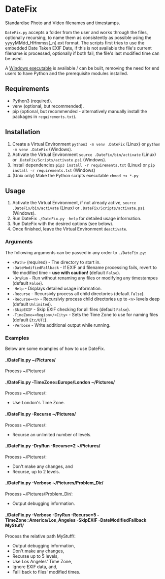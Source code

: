 # DateFix

Standardise Photo and Video filenames and timestamps.

`DateFix.py` accepts a folder from the user and works through the files, optionally recursing, to name them as
consistently as possible using the yyyyMMdd_HHmmss\[_n\].ext format. The scripts first tries to use the embedded Date
Taken EXIF Date, if this is not available the file's current filename is processed, optionally if both fail, the file's
last modified time can be used.

A [Windows executable](Windows.md) is available / can be built, removing the need for end users to have Python and the
prerequisite modules installed.

## Requirements

* Python3 (required).
* venv (optional, but recommended).
* pip (optional, but recommended - alternatively manually install the packages in `requirements.txt`).

## Installation

1. Create a Virtual Environment `python3 -m venv .DateFix` (Linux} or `python -m venv .DateFix` (Windows).
2. Activate the Virtual Environment `source .DateFix/bin/activate` (Linux) or `.DateFix/Scripts/activate.ps1` (Windows).
3. Install dependencies `pip3 install -r requirements.txt` (Linux) or `pip install -r requirements.txt` (Windows)
4. (Unix only) Make the Python scripts executable `chmod +x *.py`

## Usage

1. Activate the Virtual Environment, if not already active, `source .DateFix/bin/activate` (Linux) or
     `.DateFix/Scripts/activate.ps1` (Windows).
2. Run DateFix `./DateFix.py -help` for detailed usage information.
3. Run DateFix with the desired options (see below).
4. Once finished, leave the Virtual Environment `deactivate`.

### Arguments

The following arguments can be passed in any order to `./DateFix.py`:

* `<Path>` (required) - The directory to start in.
* `-DateModifiedFallback` - If EXIF and filename processing fails, revert to file modified time -
 **use with caution!** (default `False`).
* `-DryRun` - Run without renaming any files or modifying any timestampes (default `False`).
* `-Help` - Displays detailed usage information.
* `-Recurse` - Recursivly process all child directories (default `False`).
* `-Recurse=<n>` - Recursivly process child directories up to `<n>` levels deep (default `Unlimited`).
* `-SkipEXIF` - Skip EXIF checking for all files (default `False`).
* `-TimeZone=<Region>/<City>` - Sets the Time Zone to use for naming files (default `Etc/UTC`).
* `-Verbose` - Write additional output while running.

### Examples

Below are some examples of how to use DateFix.

#### ./DateFix.py ~/Pictures/

Process ~/Pictures/

#### ./DateFix.py -TimeZone=Europe/London ~/Pictures/

Process ~/Pictures/:

* Use London's Time Zone.

#### ./DateFix.py -Recurse ~/Pictures/

Process ~/Pictures/:

* Recurse an unlimited number of levels.

#### ./DateFix.py -DryRun -Recurse=2 ~/Pictures/

Process ~/Pictures/:

* Don't make any changes, and
* Recurse, up to 2 levels.

#### ./DateFix.py -Verbose ~/Pictures/Problem_Dir/

Process ~/Pictures/Problem_Dir/:

* Output debugging information.

#### ./DateFix.py -Verbose -DryRun -Recurse=5 -TimeZone=America/Los_Angeles -SkipEXIF -DateModifiedFallback MyStuff/

Process the relative path MyStuff/:

* Output debugging information,
* Don't make any changes,
* Recurse up to 5 levels,
* Use Los Angeles' Time Zone,
* Ignore EXIF data, and,
* Faill back to files' modified times.
